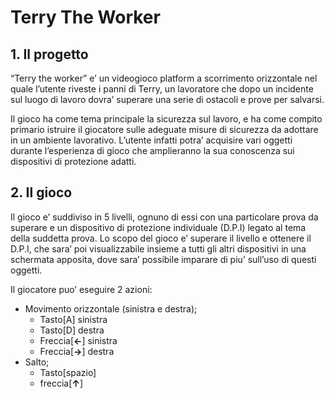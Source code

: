 # Terry The Worker

## 1. Il progetto
“Terry the worker” e’ un videogioco platform a scorrimento orizzontale nel quale l’utente riveste i panni di Terry, un lavoratore che dopo un incidente sul luogo di lavoro dovra’ superare una serie di ostacoli e prove per salvarsi.

Il gioco ha come tema principale la sicurezza sul lavoro, e ha come compito primario istruire il giocatore sulle adeguate misure di sicurezza da adottare in un ambiente lavorativo. L’utente infatti potra’ acquisire vari oggetti durante l’esperienza di gioco che amplieranno la sua conoscenza sui dispositivi di protezione adatti.

## 2. Il gioco
Il gioco e’ suddiviso in 5 livelli, ognuno di essi con una particolare prova da superare e un dispositivo di protezione individuale (D.P.I) legato al tema della suddetta prova.
Lo scopo del gioco e’ superare il livello e ottenere il D.P.I, che sara’ poi visualizzabile insieme a tutti gli altri dispositivi in una schermata apposita, dove sara’ possibile imparare di piu’ sull’uso di questi oggetti.

Il giocatore puo’ eseguire 2 azioni:
- Movimento orizzontale (sinistra e destra);
  - Tasto[A] sinistra
  - Tasto[D] destra
  - Freccia[**&larr;**] sinistra
  - Freccia[**&rarr;**] destra
- Salto;
  - Tasto[spazio]
  - freccia[**&uarr;**]
